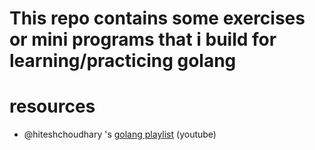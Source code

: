 # This repo contains some exercises or mini programs that i build for learning/practicing golang

# resources
- @hiteshchoudhary 's [golang playlist](https://youtube.com/playlist?list=PLRAV69dS1uWQGDQoBYMZWKjzuhCaOnBpa&si=PIDKTHJcdKNO5ghf) (youtube)

